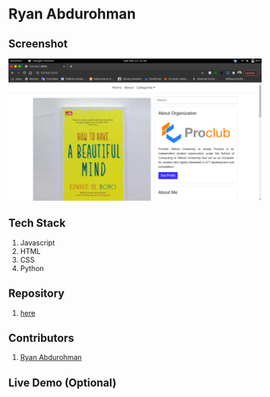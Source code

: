 # Ryan Abdurohman

## Screenshot
![](./ss.png)

## Tech Stack
1. Javascript
2. HTML
3. CSS
4. Python 

## Repository
1. [here](https://github.com/khavitidala/ootsuki)

## Contributors

1. [Ryan Abdurohman](https://github.com/khavitidala)

## Live Demo  (Optional)

